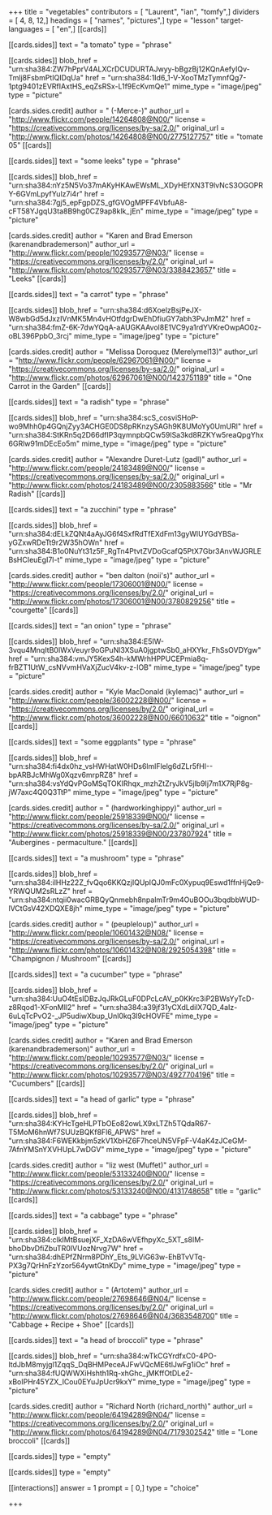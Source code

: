 +++
title = "vegetables"
contributors = [ "Laurent", "ian", "tomfy",]
dividers = [ 4, 8, 12,]
headings = [ "names", "pictures",]
type = "lesson"
target-languages = [ "en",]
[[cards]]

[[cards.sides]]
text = "a tomato"
type = "phrase"

[[cards.sides]]
blob_href = "urn:sha384:ZW7hPprV4ALXCrDCUDURTAJwyy-bBgzBj12KQnAefyIQv-Tmlj8FsbmPtIQIDqUa"
href = "urn:sha384:1Id6_1-V-XooTMzTymnfQg7-1ptg9401zEVRfIAxtHS_eqZsRSx-L1f9EcKvmQe1"
mime_type = "image/jpeg"
type = "picture"

[cards.sides.credit]
author = " (-Merce-)"
author_url = "http://www.flickr.com/people/14264808@N00/"
license = "https://creativecommons.org/licenses/by-sa/2.0/"
original_url = "http://www.flickr.com/photos/14264808@N00/2775127757"
title = "tomate 05"
[[cards]]

[[cards.sides]]
text = "some leeks"
type = "phrase"

[[cards.sides]]
blob_href = "urn:sha384:nYz5N5Vo37mAKyHKAwEWsML_XDyHEfXN3T9lvNcS3OGOPRY-6GVmLpyfYulz7i4r"
href = "urn:sha384:7gj5_epFgpDZS_gfGVOgMPFF4VbfuA8-cFT58YJgqU3ta8B9hg0CZ9ap8klk_jEn"
mime_type = "image/jpeg"
type = "picture"

[cards.sides.credit]
author = "Karen and Brad Emerson (karenandbrademerson)"
author_url = "http://www.flickr.com/people/10293577@N03/"
license = "https://creativecommons.org/licenses/by/2.0/"
original_url = "http://www.flickr.com/photos/10293577@N03/3388423657"
title = "Leeks"
[[cards]]

[[cards.sides]]
text = "a carrot"
type = "phrase"

[[cards.sides]]
blob_href = "urn:sha384:d6XoelzBsjPeJX-W8wbGd5dJxzIVnMK5Mn4vHOtfdgrDwEhDfiuGY7abh3PvJmM2"
href = "urn:sha384:fmZ-6K-7dwYQqA-aAUGKAAvol8E1VC9ya1rdYVKreOwpAO0z-oBL396PpbO_3rcj"
mime_type = "image/jpeg"
type = "picture"

[cards.sides.credit]
author = "Melissa Doroquez (Merelymel13)"
author_url = "http://www.flickr.com/people/62967061@N00/"
license = "https://creativecommons.org/licenses/by-sa/2.0/"
original_url = "http://www.flickr.com/photos/62967061@N00/1423751189"
title = "One Carrot in the Garden"
[[cards]]

[[cards.sides]]
text = "a radish"
type = "phrase"

[[cards.sides]]
blob_href = "urn:sha384:scS_cosviSHoP-wo9Mhh0p4GQnjZyy3ACHGE0DS8pRKnzySAGh9K8UMoYy0UmURl"
href = "urn:sha384:StKRn5q2D66dfIP3qymnpbQCw59lSa3kd8RZKYw5reaQpgYhx6GRlw91mDEcEo5m"
mime_type = "image/jpeg"
type = "picture"

[cards.sides.credit]
author = "Alexandre Duret-Lutz (gadl)"
author_url = "http://www.flickr.com/people/24183489@N00/"
license = "https://creativecommons.org/licenses/by-sa/2.0/"
original_url = "http://www.flickr.com/photos/24183489@N00/2305883566"
title = "Mr Radish"
[[cards]]

[[cards.sides]]
text = "a zucchini"
type = "phrase"

[[cards.sides]]
blob_href = "urn:sha384:dELkZQNt4aAyJG6f4SxfRdTfEXdFm13gyWlUYGdYBSa-yGZxwRDeTt9r2W35hOWn"
href = "urn:sha384:B1o0NuYt31z5F_RgTn4PtvtZVDoGcafQ5PtX7Gbr3AnvWJGRLEBsHCIeuEgI7l-t"
mime_type = "image/jpeg"
type = "picture"

[cards.sides.credit]
author = "ben dalton (noii's)"
author_url = "http://www.flickr.com/people/17306001@N00/"
license = "https://creativecommons.org/licenses/by/2.0/"
original_url = "http://www.flickr.com/photos/17306001@N00/3780829256"
title = "courgette"
[[cards]]

[[cards.sides]]
text = "an onion"
type = "phrase"

[[cards.sides]]
blob_href = "urn:sha384:E5IW-3vqu4MnqItB0IWxVeuyr9oGPuNl3XSuA0jgptwSb0_aHXYkr_FhSsOVDYgw"
href = "urn:sha384:vmJY5KexS4h-kMWrhHPPUCEPmia8q-frBZT1UtW_csNVvmHVaXjZucV4kv-z-lOB"
mime_type = "image/jpeg"
type = "picture"

[cards.sides.credit]
author = "Kyle MacDonald (kylemac)"
author_url = "http://www.flickr.com/people/36002228@N00/"
license = "https://creativecommons.org/licenses/by/2.0/"
original_url = "http://www.flickr.com/photos/36002228@N00/66010632"
title = "oignon"
[[cards]]

[[cards.sides]]
text = "some eggplants"
type = "phrase"

[[cards.sides]]
blob_href = "urn:sha384:fi4dx0hz_vsHWHatW0HDs6lmlFlelg6dZLr5fHI--bpARBJcMhWg0Xqzv6mrpRZ8"
href = "urn:sha384:vsYdQvPGoMSqTOKIRhqx_mzhZtZryJkV5jlb9Ij7m1X7RjP8g-jW7axc4Q0Q3TtP"
mime_type = "image/jpeg"
type = "picture"

[cards.sides.credit]
author = " (hardworkinghippy)"
author_url = "http://www.flickr.com/people/25918339@N00/"
license = "https://creativecommons.org/licenses/by-sa/2.0/"
original_url = "http://www.flickr.com/photos/25918339@N00/237807924"
title = "Aubergines - permaculture."
[[cards]]

[[cards.sides]]
text = "a mushroom"
type = "phrase"

[[cards.sides]]
blob_href = "urn:sha384:ilHHz22Z_fvQqo6KKQzjIQUpIQJ0mFc0Xypuq9Eswd1ffnHjQe9-YRWQUM2sRLzZ"
href = "urn:sha384:ntqii0wacGRBQyQnmebh8npalmTr9m4OuBOOu3bqdbbWUD-lVCtGsV42XDQXE8jh"
mime_type = "image/jpeg"
type = "picture"

[cards.sides.credit]
author = " (peupleloup)"
author_url = "http://www.flickr.com/people/10601432@N08/"
license = "https://creativecommons.org/licenses/by-sa/2.0/"
original_url = "http://www.flickr.com/photos/10601432@N08/2925054398"
title = "Champignon / Mushroom"
[[cards]]

[[cards.sides]]
text = "a cucumber"
type = "phrase"

[[cards.sides]]
blob_href = "urn:sha384:UuO4tEsIDBzJqJRkGLuF0DPcLcAV_p0KKrc3iP2BWsYyTcD-z8Rqod1-XFonMIl2"
href = "urn:sha384:a39jf31yCXdLdilX7QD_4aIz-6uLqTcPvO2-_JP5udiwXbup_Unl0kq3l9cHOVFE"
mime_type = "image/jpeg"
type = "picture"

[cards.sides.credit]
author = "Karen and Brad Emerson (karenandbrademerson)"
author_url = "http://www.flickr.com/people/10293577@N03/"
license = "https://creativecommons.org/licenses/by/2.0/"
original_url = "http://www.flickr.com/photos/10293577@N03/4927704196"
title = "Cucumbers"
[[cards]]

[[cards.sides]]
text = "a head of garlic"
type = "phrase"

[[cards.sides]]
blob_href = "urn:sha384:KYHcTgeHLPTbOEo82owLX9xLTZh5TQdaR67-T5MoM6hnWf7SUUzBQKf8Fl6_APWS"
href = "urn:sha384:F6WEKkbjm5zkV1XbHZ6F7hceUN5VFpF-V4aK4zJCeGM-7AfnYMSnYXVHUpL7wDGV"
mime_type = "image/jpeg"
type = "picture"

[cards.sides.credit]
author = "liz west (Muffet)"
author_url = "http://www.flickr.com/people/53133240@N00/"
license = "https://creativecommons.org/licenses/by/2.0/"
original_url = "http://www.flickr.com/photos/53133240@N00/4131748658"
title = "garlic"
[[cards]]

[[cards.sides]]
text = "a cabbage"
type = "phrase"

[[cards.sides]]
blob_href = "urn:sha384:clkIMtBsuejXF_XzDA6wVEfhpyXc_5XT_s8IM-bhoDbvDfiZbuTR0IVUozNrvg7W"
href = "urn:sha384:dhEPfZNrm8PDhY_Ets_9LViG63w-EhBTvVTq-PX3g7QrHnFzYzor564ywtGtnKDy"
mime_type = "image/jpeg"
type = "picture"

[cards.sides.credit]
author = " (Artotem)"
author_url = "http://www.flickr.com/people/27698646@N04/"
license = "https://creativecommons.org/licenses/by/2.0/"
original_url = "http://www.flickr.com/photos/27698646@N04/3683548700"
title = "Cabbage + Recipe + Shoe"
[[cards]]

[[cards.sides]]
text = "a head of broccoli"
type = "phrase"

[[cards.sides]]
blob_href = "urn:sha384:wTkCGYrdfxC0-4PO-ltdJbM8myjgl1ZqqS_DqBHMPeceAJFwVQcME6tlJwFg1iOc"
href = "urn:sha384:fUQWWXiHshth1Rq-xhGhc_jMKffOtDLe2-xBoIPHr45YZX_ICou0EYuJpUcr9kxY"
mime_type = "image/jpeg"
type = "picture"

[cards.sides.credit]
author = "Richard North (richard_north)"
author_url = "http://www.flickr.com/people/64194289@N04/"
license = "https://creativecommons.org/licenses/by/2.0/"
original_url = "http://www.flickr.com/photos/64194289@N04/7179302542"
title = "Lone broccoli"
[[cards]]

[[cards.sides]]
type = "empty"

[[cards.sides]]
type = "empty"

[[interactions]]
answer = 1
prompt = [ 0,]
type = "choice"

+++
